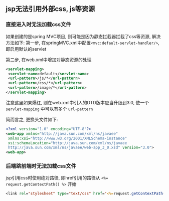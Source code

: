 ## jsp无法引用外部css, js等资源
### 直接进入时无法加载css文件
如果创建的是spring MVC项目, 则可能是因为静态拦截器拦截了css等资源, 解决方法如下:
第一步, 在springMVC.xml中配置`<mvc:default-servlet-handler/>`, 即启用默认的servlet

第二步, 在web.xml中增加对静态资源的处理
```xml
<servlet-mapping>  
 <servlet-name>default</servlet-name>  
 <url-pattern>/js/*</url-pattern>  
 <url-pattern>/css/*</url-pattern>  
 <url-pattern>/image/*</url-pattern>  
</servlet-mapping>
```

注意这里如果爆红, 则在web.xml中引入的DTD版本应当升级到3.0, 使一个`servlet-mapping` 中可以有多个 `url-pattern`

简而言之, 更换头文件如下:
```xml
<?xml version="1.0" encoding="UTF-8"?>  
<web-app xmlns="http://java.sun.com/xml/ns/javaee"  
 xmlns:xsi="http://www.w3.org/2001/XMLSchema-instance"  
 xsi:schemaLocation="http://java.sun.com/xml/ns/javaee  
 http://java.sun.com/xml/ns/javaee/web-app_3_0.xsd" version="3.0">
<web-app>
```

### 后端跳前端时无法加载css文件
jsp引用css时使用绝对路径, 即href引用的路径从 `<%= request.getContextPath() %>` 开始

```jsp
<link rel="stylesheet" type="text/css" href="<%=request.getContextPath() %>/css/login.css" charset="GBK"/>
```